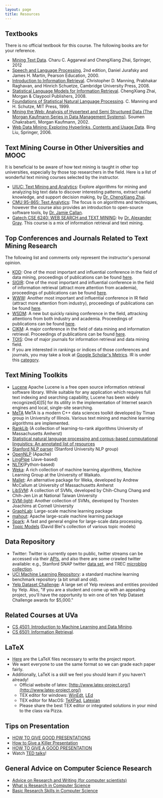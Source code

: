 ```yaml
---
layout: page
title: Resources
---
```


## Textbooks
There is no official textbook for this course. The following books are for your reference. 

 - [Mining Text Data](http://www.amazon.com/Mining-Text-Data-Charu-Aggarwal/dp/1461432227/ref=sr_1_1?ie=UTF8&qid=1419222650&sr=8-1&keywords=Mining+Text+Data). Charu C. Aggarwal and  ChengXiang Zhai, Springer, 2012
 - [Speech and Language Processing](http://www.cs.colorado.edu/~martin/slp.html), 2nd edition, Daniel Jurafsky and James H. Martin, Pearson Education, 2000.
 - [Introduction to Information Retrieval](http://nlp.stanford.edu/IR-book/).
   Christopher D. Manning, Prabhakar Raghavan, and Hinrich Schuetze,
   Cambridge University Press, 2008.  
 - [Statistical Language Models for Information Retrieval](http://www.morganclaypool.com/doi/abs/10.2200/S00158ED1V01Y200811HLT001).
   ChengXiang Zhai, Morgan & Claypool Publishers, 2008.
 - [Foundations of Statistical Natural Language Processing](http://nlp.stanford.edu/fsnlp/). C. Manning and H. Schutze,
   MIT Press, 1999. 
 - [Mining the Web: Analysis of Hypertext and Semi Structured Data (The Morgan Kaufmann Series in Data Management Systems)](http://www.cse.iitb.ac.in/~soumen/mining-the-web/). Soumen
   Chakrabarti, Morgan Kaufmann, 2002.
 - [Web Data Mining: Exploring Hyperlinks, Contents and Usage Data](http://www.cs.uic.edu/~liub/WebMiningBook.html). Bing Liu, Springer, 2006.

## Text Mining Course in Other Universities and MOOC
It is beneficial to be aware of how text mining is taught in other top universities, especially by those top researchers in the field. Here is a list of wonderful text mining courses selected by the instructor.

 - [UIUC: Text Mining and Analytics](https://www.coursera.org/course/textanalytics): Explore algorithms for mining and analyzing big text data to discover interesting patterns, extract useful knowledge, and support decision making, by [Dr. ChengXiang Zhai](http://web.engr.illinois.edu/~czhai/). 
 - [CMU 95-865: Text Analytics](http://boston.lti.cs.cmu.edu/classes/95-865/): The focus is on algorithms and techniques, however the course also provides an introduction to open-source software tools, by [Dr. Jamie Callan](http://www.cs.cmu.edu/~callan/).
 - [Gatech CSE 6240: WEB SEARCH and TEXT MINING](http://www.cc.gatech.edu/~agray/6240spr11/): by [Dr. Alexander Gray](http://www.cc.gatech.edu/~agray/). This course is a mix of information retrieval and text mining.
 

## Top Conferences and Journals Related to Text Mining Research
The following list and comments only represent the instructor's personal opinion.

- [KDD](http://www.kdd.org/): One of the most important and influential conference in the field of data mining, proceedings of publications can be found [here](http://dl.acm.org/event.cfm?id=RE160).
- [SIGIR](http://sigir.org/): One of the most important and influential conference in the field of information retrieval (attract more attention from academia), proceedings of publications can be found [here](http://dl.acm.org/event.cfm?id=RE329).
- [WWW](http://www.www2014.wwwconference.org/): Another most important and influential conference in IR field (attract more attention from industry), proceedings of publications can be found [here](http://dl.acm.org/event.cfm?id=RE334).
- [WSDM](http://www.wsdm-conference.org/): A new but quickly raising conference in the field, attracking attentions from both industry and academia. Proceedings of publications can be found [here](http://dl.acm.org/event.cfm?id=RE102).
- [CIKM](http://cikmconference.org/): A major conference in the field of data mining and information retrieval. Proceedings of publications can be found [here](http://dl.acm.org/event.cfm?id=RE302).
- [TOIS](http://tois.acm.org/): One of major journals for information retrieval and data mining field. 
- If you are interested in rankings or indices of those conferences and journals, you may take a look at [Google Scholar's Metrics](http://scholar.google.com/citations?view_op=top_venues&hl=en). IR is under this [category](http://scholar.google.com/citations?view_op=top_venues&hl=en&vq=eng_databasesinformationsystems).

## Text Mining Toolkits

 - [Lucene](http://lucene.apache.org) Apache Lucene is a free open source information retrieval software library. While suitable for any application which requires full text indexing and searching capability, Lucene has been widely recognized[4][5] for its utility in the implementation of Internet search engines and local, single-site searching.
 - [MeTA](http://meta-toolkit.github.io/meta/) MeTA is a modern C++ data sciences toolkit developed by Timan group in University of Illinois. Various text mining and machine learning algorithms are implemented.
 - [RankLib](http://people.cs.umass.edu/~vdang/ranklib.html) (A collection of learning-to-rank algorithms University of Massachusetts Amherst)
 - [Statistical natural language processing and corpus-based computational linguistics: An annotated list of resources](http://www-nlp.stanford.edu/links/statnlp.html)
 - [Stanford NLP parser](http://nlp.stanford.edu/software/lex-parser.shtml) (Stanford University NLP group)
 - [OpenNLP](http://opennlp.apache.org/) (Apache)
 - [LingPipe](http://alias-i.com/lingpipe/) (Jave-based)
 - [NLTK](http://www.nltk.org/)(Python-based)
 - [Weka](http://www.cs.waikato.ac.nz/ml/weka/): A rich collection of machine learning algorithms, Machine Learning Group at the University of Waikato.
 - [Mallet](http://mallet.cs.umass.edu/): An alternative package for Weka, developed by Andrew McCallum at University of Massachusetts Amherst
 - [LibSVM](http://www.csie.ntu.edu.tw/~cjlin/libsvm/): A collection of SVMs, developed by Chih-Chung Chang and Chih-Jen Lin at National Taiwan University
 - [SVM-light](http://svmlight.joachims.org/): Another collection of SVMs, developed by Thorsten Joachims at Cornell University
 - [GraphLab](http://graphlab.org/projects/index.html): Large-scale machine learning package
 - [mahout](http://mahout.apache.org/users/basics/algorithms.html): Apache large-scale machine learning package
 - [Spark](http://spark.apache.org/): A fast and general engine for large-scale data processing.
 - [Topic Models](http://www.cs.princeton.edu/~blei/topicmodeling.html) (David Blei's collection of various topic models)

## Data Repository
 - Twitter: Twitter is currently open to public, twitter streams can be accessed via their [APIs](https://dev.twitter.com/), and also there are some crawled twitter available: e.g., Stanford SNAP twitter [data set](https://dev.twitter.com/), and TREC [microblog collection](http://trec.nist.gov/data/tweets/).
 - [UCI Machine Learning Repository](http://archive.ics.uci.edu/ml/datasets.html): a standard machine learning benchmark repository (a bit small and old).
 - [Yelp Dataset Challenge](http://www.yelp.com/dataset_challenge): A large set of Yelp reviews and entities provided by Yelp. Also, "If you are a student and come up with an appealing project, you’ll have the opportunity to win one of ten Yelp Dataset Challenge awards for $5,000." 


## Related Courses at UVa

 - [CS 4501: Introduction to Machine Learning and Data Mining](http://www.cs.virginia.edu/yanjun/teach/2014f/index.html).
 - [CS 6501: Information Retrieval](http://sifaka.cs.uiuc.edu/~wang296/Course/IR_Fall/).

## LaTeX

 - [Here]({{site.baseurl}}/docs/cs6501-templates.zip) are the LaTeX files necessary to
   write the project report.
 - We want everyone to use the same format so we can grade each paper fairly.
 - Additionally, LaTeX is a skill we feel you should learn if you haven't
   already!
	- Official website of latex: [http://www.latex-project.org/](http://www.latex-project.org/)
	- TEX editor for windows: [WinEdt](http://winedt.com/), [LEd](http://www.latexeditor.org/)
	- TEX editor for MacOS: [TeXPad](https://www.texpadapp.com/), [Latexian](http://tacosw.com/latexian/)
	- Please share the best TEX editor or integrated solutions in your mind to the class via Pizza.


## Tips on Presentation

 - [HOW TO GIVE GOOD PRESENTATIONS](http://acmg.seas.harvard.edu/education/presentations/carlton_presentations.pdf)
 - [How to Give a Killer Presentation](https://hbr.org/2013/06/how-to-give-a-killer-presentation/)
 - [HOW TO GIVE A GOOD PRESENTATION](https://www.princeton.edu/~archss/webpdfs08/BaharMartonosi.pdf)
 - Watch [TED talks](http://www.ted.com/)!


## General Advice on Computer Science Research

 - [Advice on Research and Writing (for computer
   scientists)](http://www.cs.cmu.edu/afs/cs.cmu.edu/user/mleone/web/how-to.html)
 - [What is Research in Computer
   Science](http://www.dcs.gla.ac.uk/~johnson/teaching/research_skills/research.html)
 - [Basic Research Skills in Computer
   Science](http://www.dcs.gla.ac.uk/~johnson/teaching/research_skills/basics.html)
